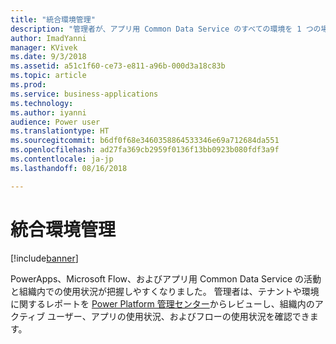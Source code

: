 ```yaml
---
title: "統合環境管理"
description: "管理者が、アプリ用 Common Data Service のすべての環境を 1 つの場所からプロビジョニングし、監視し、管理できるようになります"
author: ImadYanni
manager: KVivek
ms.date: 9/3/2018
ms.assetid: a51c1f60-ce73-e811-a96b-000d3a18c83b
ms.topic: article
ms.prod: 
ms.service: business-applications
ms.technology: 
ms.author: iyanni
audience: Power user
ms.translationtype: HT
ms.sourcegitcommit: b6df0f68e3460358864533346e69a712684da551
ms.openlocfilehash: ad27fa369cb2959f0136f13bb0923b080fdf3a9f
ms.contentlocale: ja-jp
ms.lasthandoff: 08/16/2018

---
```

# <a name="unified-environment-administration"></a>統合環境管理


[!include[banner](../../includes/banner.md)]

PowerApps、Microsoft Flow、およびアプリ用 Common Data Service の活動と組織内での使用状況が把握しやすくなりました。 管理者は、テナントや環境に関するレポートを [Power Platform 管理センター](https://go.microsoft.com/fwlink/?linkid=875536)からレビューし、組織内のアクティブ ユーザー、アプリの使用状況、およびフローの使用状況を確認できます。

